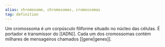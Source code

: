 ```yaml
---
alias: chromosome, chromosomes, cromossomas
tag: definition
---
```


Um cromossoma é um corpúsculo filiforme situado no núcleo das células. É portador e transmissor do [[ADN]]. Cada um dos cromossomas contém milhares de mensageiros chamados [[gene|genes]]. 